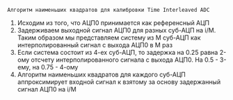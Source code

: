 
    Алгоритм наименьших квадратов для калибровки Time Interleaved ADC
1. Исходим из того, что АЦП0 принимается как референсный АЦП
2. Задерживаем выходной сигнал АЦП0 для разных суб-АЦП на i/M. Таким образом мы представляем систему из M суб-АЦП как интерполированный сигнал с выхода АЦП0 в M раз
3. Если система состоит из 4-ех суб-АЦП, то задержка на 0.25 равна 2-ому отсчету интерполированного сигнала с выхода АЦП0. На 0.5 - 3-ему, на 0.75 - 4-ому
4. Алгоритм наименьших квадратов для каждого суб-АЦП аппроксимирует входной сигнал к взятому за основу задержанный сигнал АЦП0 на i/M 